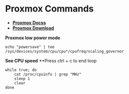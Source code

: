 # Proxmox Commands
- **[Proxmox Docss](https://pve.proxmox.com/pve-docs)**
- **[Proxmox Download](https://www.proxmox.com/en)**

**Proxmox low power mode**
```
echo "powersave" | tee /sys/devices/system/cpu/cpu*/cpufreq/scaling_governor
```

**See CPU speed**
**Press ctrl + c to end loop
```
while true; do
    cat /proc/cpuinfo | grep "MHz"
    sleep 1
    clear
done
```
